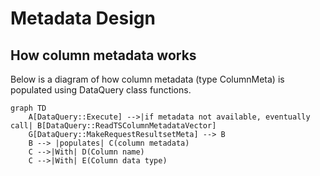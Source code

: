 # Metadata Design

## How column metadata works
Below is a diagram of how column metadata (type ColumnMeta) is populated using DataQuery class functions.

```mermaid
graph TD
    A[DataQuery::Execute] -->|if metadata not available, eventually call| B[DataQuery::ReadTSColumnMetadataVector]
    G[DataQuery::MakeRequestResultsetMeta] --> B
    B --> |populates| C(column metadata)
    C -->|With| D(Column name)
    C -->|With| E(Column data type)
```
